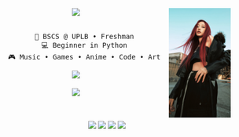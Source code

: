 <div align="center">
<img src="https://github.com/martinipolice/martinipolice/blob/main/giselle-aespa-dirty-work-phone-wallpaper-4k-uhdpaper.com-583%405%40g.jpg" width="25%" align="right" />
<img src="https://readme-typing-svg.demolab.com?font=Fira+Code&pause=1000&color=F7A607&width=435&lines=yo!+it's+me%2C+martinipolice!" width="70%" />
<br><br>
<pre>
    💼 BSCS @ UPLB • Freshman
    💻 Beginner in Python
    🎮 Music • Games • Anime • Code • Art
</pre>
<img src="https://streak-stats.demolab.com?user=martini%20police&theme=dark&background=EB830900&hide_longest_streak=true" />
<br><br>
<img src="https://raw.githubusercontent.com/innng/innng/master/assets/kyubey.gif" height="40" />
<br><br><br>
    
[![](https://img.shields.io/badge/linkedin-0a66c2)](http://linkedin.com/in/ingridrosselis)
[![](https://img.shields.io/badge/mastodon-6364ff)](https://tech.lgbt/@innng)
[![](https://img.shields.io/badge/osu!-ff66ab)](https://osu.ppy.sh/users/4606212)
[![](https://img.shields.io/badge/enka.network-69899c)](https://enka.network/u/Inng/1A4HU1/10000069/1985924/)
</div>
<!--

